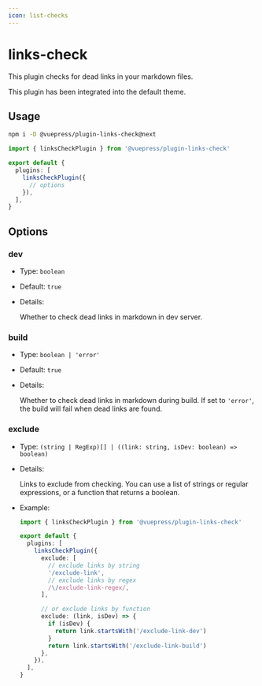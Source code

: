 ```yaml
---
icon: list-checks
---
```


# links-check

<NpmBadge package="@vuepress/plugin-links-check" />

This plugin checks for dead links in your markdown files.

This plugin has been integrated into the default theme.

## Usage

```bash
npm i -D @vuepress/plugin-links-check@next
```

```ts title=".vuepress/config.ts"
import { linksCheckPlugin } from '@vuepress/plugin-links-check'

export default {
  plugins: [
    linksCheckPlugin({
      // options
    }),
  ],
}
```

## Options

### dev

- Type: `boolean`

- Default: `true`

- Details:

  Whether to check dead links in markdown in dev server.

### build

- Type: `boolean | 'error'`

- Default: `true`

- Details:

  Whether to check dead links in markdown during build. If set to `'error'`, the build will fail when dead links are found.

### exclude

- Type: `(string | RegExp)[] | ((link: string, isDev: boolean) => boolean)`

- Details:

  Links to exclude from checking. You can use a list of strings or regular expressions, or a function that returns a boolean.

- Example:

  ```ts title=".vuepress/config.ts"
  import { linksCheckPlugin } from '@vuepress/plugin-links-check'

  export default {
    plugins: [
      linksCheckPlugin({
        exclude: [
          // exclude links by string
          '/exclude-link',
          // exclude links by regex
          /\/exclude-link-regex/,
        ],

        // or exclude links by function
        exclude: (link, isDev) => {
          if (isDev) {
            return link.startsWith('/exclude-link-dev')
          }
          return link.startsWith('/exclude-link-build')
        },
      }),
    ],
  }
  ```
